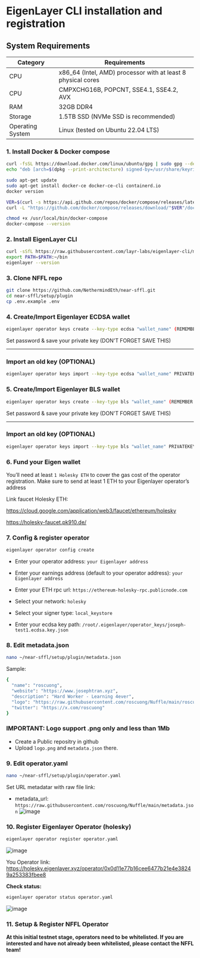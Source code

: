# EigenLayer CLI installation and registration

## System Requirements
| Category | Requirements |
| ------------ | ------------ |
| CPU | x86_64 (Intel, AMD) processor with at least 8 physical cores |
| CPU | CMPXCHG16B, POPCNT, SSE4.1, SSE4.2, AVX |
| RAM | 32GB DDR4 |
| Storage | 1.5TB SSD (NVMe SSD is recommended) |
| Operating System	 | 	Linux (tested on Ubuntu 22.04 LTS) |


### 1. Install Docker & Docker compose
```bash
curl -fsSL https://download.docker.com/linux/ubuntu/gpg | sudo gpg --dearmor -o /usr/share/keyrings/docker-archive-keyring.gpg
echo "deb [arch=$(dpkg --print-architecture) signed-by=/usr/share/keyrings/docker-archive-keyring.gpg] https://download.docker.com/linux/ubuntu $(lsb_release -cs) stable" | sudo tee /etc/apt/sources.list.d/docker.list > /dev/null

sudo apt-get update
sudo apt-get install docker-ce docker-ce-cli containerd.io
docker version
```
```bash
VER=$(curl -s https://api.github.com/repos/docker/compose/releases/latest | grep tag_name | cut -d '"' -f 4)
curl -L "https://github.com/docker/compose/releases/download/"$VER"/docker-compose-$(uname -s)-$(uname -m)" -o /usr/local/bin/docker-compose

chmod +x /usr/local/bin/docker-compose
docker-compose --version
```


### 2. Install EigenLayer CLI
```bash
curl -sSfL https://raw.githubusercontent.com/layr-labs/eigenlayer-cli/master/scripts/install.sh | sh -s
export PATH=$PATH:~/bin
eigenlayer --version
```


### 3. Clone NFFL repo
```bash
git clone https://github.com/NethermindEth/near-sffl.git
cd near-sffl/setup/plugin
cp .env.example .env
```


### 4. Create/Import Eigenlayer ECDSA wallet
```bash
eigenlayer operator keys create --key-type ecdsa "wallet_name" (REMEMBER CHANGE THE WALLET NAME)
```
Set password & save your private key (DON'T FORGET SAVE THIS)

---------------------------

### Import an old key (OPTIONAL)
```bash
eigenlayer operator keys import --key-type ecdsa "wallet_name" PRIVATEKEY (CHANGE PRIVATE BY UR PRIVATE KEY)
```


### 5. Create/Import Eigenlayer BLS wallet
```bash
eigenlayer operator keys create --key-type bls "wallet_name" (REMEMBER CHANGE THE WALLET NAME)
```
Set password & save your private key (DON'T FORGET SAVE THIS)

------------------------------

### Import an old key (OPTIONAL)
```bash
eigenlayer operator keys import --key-type bls "wallet_name" PRIVATEKEY (CHANGE PRIVATE BY UR PRIVATE KEY)
```


### 6. Fund your Eigen wallet

You’ll need at least `1 Holesky ETH` 
to cover the gas cost of the operator registration. Make sure to send at least 1 ETH to your Eigenlayer operator’s address

Link faucet Holesky ETH:

https://cloud.google.com/application/web3/faucet/ethereum/holesky

https://holesky-faucet.pk910.de/

 
### 7. Config & register operator
```bash
eigenlayer operator config create
```
- Enter your operator address: `your Eigenlayer address`

- Enter your earnings address (default to your operator address): `your Eigenlayer address`
  
- Enter your ETH rpc url: `https://ethereum-holesky-rpc.publicnode.com`
  
- Select your network: `holesky`
   
- Select your signer type: `local_keystore`
  
- Enter your ecdsa key path: `/root/.eigenlayer/operator_keys/joseph-test1.ecdsa.key.json`


### 8. Edit metadata.json
```bash
nano ~/near-sffl/setup/plugin/metadata.json
```
Sample:
```bash
{
  "name": "roscuong",
  "website": "https://www.josephtran.xyz",
  "description": "Hard Worker - Learning 4ever",
  "logo": "https://raw.githubusercontent.com/roscuong/Nuffle/main/roscuong0909.png",
  "twitter": "https://x.com/roscuong"
}
```
### IMPORTANT: Logo support .png only and less than 1Mb
- Create a Public repositry in github
- Upload `logo.png`
   and `metadata.json`
  there.


### 9. Edit operator.yaml
```bash
nano ~/near-sffl/setup/plugin/operator.yaml
```
Set URL metadatar with raw file link:

- metadata_url:
  `https://raw.githubusercontent.com/roscuong/Nuffle/main/metadata.json`
  ![image](https://github.com/user-attachments/assets/197cbfec-4717-4396-a6ae-a8c1ce453bff)


### 10. Register Eigenlayer Operator (holesky)
```bash
eigenlayer operator register operator.yaml
```
![image](https://github.com/user-attachments/assets/cf18089d-4425-4497-b060-0b7891fe244a)

You Operator link:
https://holesky.eigenlayer.xyz/operator/0x0d11e77b16cee6477b21e4e38249a253383fbee8

**Check status:**
```bash
eigenlayer operator status operator.yaml
```

![image](https://github.com/user-attachments/assets/bda55c7e-c53f-4217-aec8-9bedd315f437)


### 11. Setup & Register NFFL Operator

**At this initial testnet stage, operators need to be whitelisted. If you are interested and have not already been whitelisted, please contact the NFFL team!**

 
